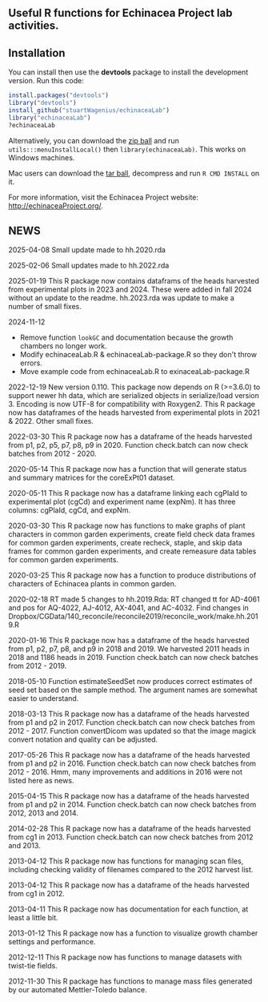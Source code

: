 ## Useful R functions for Echinacea Project lab activities.

## Installation

You can install then use the **devtools** package to install the development version. Run this code:

```r
install.packages("devtools")
library("devtools")
install_github("stuartWagenius/echinaceaLab")
library("echinaceaLab")
?echinaceaLab
```
Alternatively, you can download the [zip ball](https://github.com/stuartWagenius/echinaceaLab/zipball/master) and run `utils:::menuInstallLocal()` then `library(echinaceaLab)`. This works on Windows machines.

Mac users can download the [tar ball](https://github.com/stuartWagenius/echinaceaLab/tarball/master), decompress and run `R CMD INSTALL` on it.



For more information, visit the Echinacea Project website: http://echinaceaProject.org/.

## NEWS

2025-04-08
Small update made to hh.2020.rda

2025-02-06
Small updates made to hh.2022.rda

2025-01-19
This R package now contains dataframs of the heads harvested from experimental plots in 2023 and 2024. These were added in fall 2024 without an update to the readme. hh.2023.rda was update to make a number of small fixes.

2024-11-12
* Remove function `lookGC` and documentation because the growth chambers no longer work.
* Modify echinaceaLab.R & echinaceaLab-package.R so they don't throw errors.
* Move example code from echinaceaLab.R to exinaceaLab-package.R


2022-12-19
New version 0.110. This package now depends on R (>=3.6.0) to support newer hh data, which are serialized objects in serialize/load version 3. Encoding is now UTF-8 for compatibility with Roxygen2. This R package now has dataframes of the heads harvested from experimental plots in 2021 & 2022. Other small fixes.

2022-03-30
This R package now has a dataframe of the heads harvested from p1, p2, p5, p7, p8, p9 in 2020. Function check.batch can now check batches from 2012 - 2020.

2020-05-14
This R package now has a function that will generate status and summary matrices for the coreExPt01 dataset. 

2020-05-11
This R package now has a dataframe linking each cgPlaId to experimental plot (cgCd) and experiment name (expNm). It has three columns: cgPlaId, cgCd, and expNm.

2020-03-30
This R package now has functions to make graphs of plant characters in common garden experiments, create field check data frames for common garden experiments, create recheck, staple, and skip data frames for common garden experiments, and create remeasure data tables for common garden experiments. 

2020-03-25
This R package now has a function to produce distributions of characters of Echinacea plants in common garden.

2020-02-18
RT made 5 changes to hh.2019.Rda: RT changed tt for AD-4061 and pos for AQ-4022, AJ-4012, AX-4041, and AC-4032. Find changes in Dropbox/CGData/140_reconcile/reconcile2019/reconcile_work/make.hh.2019.R

2020-01-16
This R package now has a dataframe of the heads harvested from p1, p2, p7, p8, and p9 in 2018 and 2019. We harvested 2011 heads in 2018 and 1186 heads in 2019. Function check.batch can now check batches from 2012 - 2019.

2018-05-10
Function estimateSeedSet now produces correct estimates of seed set based on the sample method. The argument names are somewhat easier to understand.

2018-03-13
This R package now has a dataframe of the heads harvested from p1 and p2 in 2017. Function check.batch can now check batches from 2012 - 2017. Function convertDicom was updated so that the image magick convert notation and quality can be adjusted.

2017-05-26
This R package now has a dataframe of the heads harvested from p1 and p2 in 2016. Function check.batch can now check batches from 2012 - 2016. Hmm, many improvements and additions in 2016 were not listed here as news.

2015-04-15
This R package now has a dataframe of the heads harvested from p1 and p2 in 2014. Function check.batch can now check batches from 2012, 2013 and 2014.

2014-02-28
This R package now has a dataframe of the heads harvested from cg1 in 2013. Function check.batch can now check batches from 2012 and 2013.

2013-04-12
This R package now has functions for managing scan files, including checking validity of filenames compared to the 2012 harvest list.

2013-04-12
This R package now has a dataframe of the heads harvested from cg1 in 2012.

2013-04-11
This R package now has documentation for each function, at least a little bit.

2013-01-12
This R package now has a function to visualize growth chamber settings and performance. 

2012-12-11
This R package now has functions to manage datasets with twist-tie fields. 

2012-11-30
This R package has functions to manage mass files generated by our automated Mettler-Toledo balance. 
